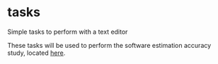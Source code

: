 tasks
=====

Simple tasks to perform with a text editor

These tasks will be used to perform the software estimation accuracy study, located [here](https://github.ncsu.edu/ajkofink/estimation_accuracy).
